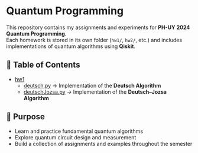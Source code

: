 # Quantum Programming  

This repository contains my assignments and experiments for **PH-UY 2024 Quantum Programming**.  
Each homework is stored in its own folder (`hw1/`, `hw2/`, etc.) and includes implementations of quantum algorithms using **Qiskit**.  

## 📂 Table of Contents  

- [hw1](./hw1)  
  - [deutsch.py](./hw1/deutsch.py) → Implementation of the **Deutsch Algorithm**  
  - [deutschJozsa.py](./hw1/deutschJozsa.py) → Implementation of the **Deutsch–Jozsa Algorithm**  

## 🎯 Purpose  

- Learn and practice fundamental quantum algorithms  
- Explore quantum circuit design and measurement  
- Build a collection of assignments and examples throughout the semester  

